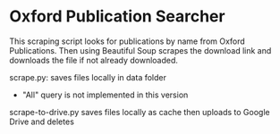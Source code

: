 # Oxford Publication Searcher

This scraping script looks for publications by name from Oxford Publications. Then using Beautiful Soup scrapes the download link and downloads the file if not already downloaded.

scrape.py: saves files locally in data folder
* "All" query is not implemented in this version

scrape-to-drive.py saves files locally as cache then uploads to Google Drive and deletes